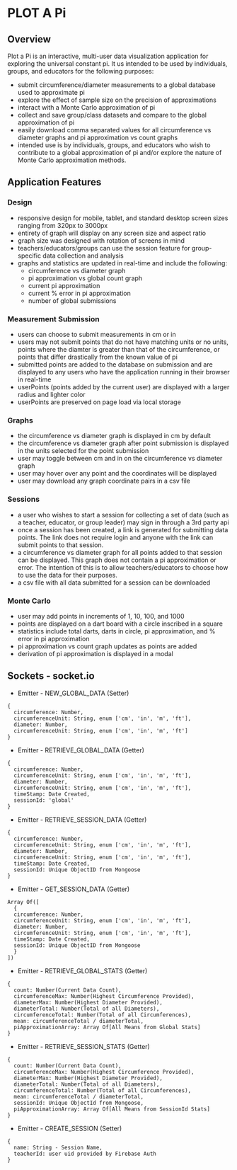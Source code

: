 # PLOT A Pi

## Overview

Plot a Pi is an interactive, multi-user data visualization application for exploring the universal constant pi. It us intended to be used by individuals, groups, and educators for the following purposes:

* submit circumference/diameter measurements to a global database used to approximate pi
* explore the effect of sample size on the precision of approximations
* interact with a Monte Carlo approximation of pi
* collect and save group/class datasets and compare to the global approximation of pi
* easily download comma separated values for all circumference vs diameter graphs and pi approximation vs count graphs
*  
    intended use is by individuals, groups, and educators who wish to contribute to a global approximation of pi and/or explore the nature of Monte Carlo approximation methods.  

## Application Features

### Design

* responsive design for mobile, tablet, and standard desktop screen sizes ranging from 320px to 3000px
* entirety of graph will display on any screen size and aspect ratio
* graph size was designed with rotation of screens in mind
* teachers/educators/groups can use the session feature for group-specific data collection and analysis
* graphs and statistics are updated in real-time and include the following:
  * circumference vs diameter graph
  * pi approximation vs global count graph
  * current pi approximation
  * current % error in pi approximation
  * number of global submissions

### Measurement Submission
* users can choose to submit measurements in cm or in
* users may not submit points that do not have matching units or no units, points where the diamter is greater than that of the circumference, or points that differ drastically from the known value of pi
* submitted points are added to the database on submission and are displayed to any users who have the application running in their browser in real-time
* userPoints (points added by the current user) are displayed with a larger radius and lighter color 
* userPoints are preserved on page load via local storage

### Graphs
* the circumference vs diameter graph is displayed in cm by default
* the circumference vs diameter graph after point submission is displayed in the units selected for the point submission
* user may toggle between cm and in on the circumference vs diameter graph
* user may hover over any point and the coordinates will be displayed
* user may download any graph coordinate pairs in a csv file

### Sessions
* a user who wishes to start a session for collecting a set of data (such as a teacher, educator, or group leader) may sign in through a 3rd party api
* once a session has been created, a link is generated for submitting data points.  The link does not require login and anyone with the link can submit points to that session. 
* a circumference vs diameter graph for all points added to that session can be displayed.  This graph does not contain a pi approximation or error.  The intention of this is to allow teachers/educators to choose how to use the data for their purposes.
* a csv file with all data submitted for a session can be downloaded

### Monte Carlo
* user may add points in increments of 1, 10, 100, and 1000
* points are displayed on a dart board with a circle inscribed in a square
* statistics include total darts, darts in circle, pi approximation, and % error in pi approximation
* pi approximation vs count graph updates as points are added
* derivation of pi approximation is displayed in a modal

## Sockets - socket.io

* Emitter - NEW_GLOBAL_DATA (Setter)
```
{
  circumference: Number,
  circumferenceUnit: String, enum ['cm', 'in', 'm', 'ft'],
  diameter: Number,
  circumferenceUnit: String, enum ['cm', 'in', 'm', 'ft']
}
```

* Emitter - RETRIEVE_GLOBAL_DATA (Getter)
```
{
  circumference: Number,
  circumferenceUnit: String, enum ['cm', 'in', 'm', 'ft'],
  diameter: Number,
  circumferenceUnit: String, enum ['cm', 'in', 'm', 'ft'],
  timeStamp: Date Created,
  sessionId: 'global'
}
```

* Emitter - RETRIEVE_SESSION_DATA (Getter)
```
{
  circumference: Number,
  circumferenceUnit: String, enum ['cm', 'in', 'm', 'ft'],
  diameter: Number,
  circumferenceUnit: String, enum ['cm', 'in', 'm', 'ft'],
  timeStamp: Date Created,
  sessionId: Unique ObjectID from Mongoose
}
```

* Emitter - GET_SESSION_DATA (Getter)
```
Array Of([
  {
  circumference: Number,
  circumferenceUnit: String, enum ['cm', 'in', 'm', 'ft'],
  diameter: Number,
  circumferenceUnit: String, enum ['cm', 'in', 'm', 'ft'],
  timeStamp: Date Created,
  sessionId: Unique ObjectID from Mongoose
  }
])
```

* Emitter - RETRIEVE_GLOBAL_STATS (Getter)
```
{
  count: Number(Current Data Count),
  circumferenceMax: Number(Highest Circumference Provided),
  diameterMax: Number(Highest Diameter Provided),
  diameterTotal: Number(Total of all Diameters),
  circumferenceTotal: Number(Total of all Circumferences),
  mean: circumferenceTotal / diameterTotal,
  piApproximationArray: Array Of[All Means from Global Stats]
}
```

* Emitter - RETRIEVE_SESSION_STATS (Getter)
```
{
  count: Number(Current Data Count),
  circumferenceMax: Number(Highest Circumference Provided),
  diameterMax: Number(Highest Diameter Provided),
  diameterTotal: Number(Total of all Diameters),
  circumferenceTotal: Number(Total of all Circumferences),
  mean: circumferenceTotal / diameterTotal,
  sessionId: Unique ObjectId from Mongoose,
  piApproximationArray: Array Of[All Means from SessionId Stats]
}
```

* Emitter - CREATE_SESSION (Setter)
```
{
  name: String - Session Name,
  teacherId: user uid provided by Firebase Auth
}
```
